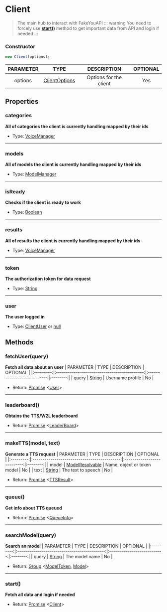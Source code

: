# Client
> The main hub to interact with FakeYouAPI
::: warning 
You need to forcely use **[start()](#start)** method to get important data from API and login if needed
:::

### Constructor
```js
new Client(options);
```

| PARAMETER  | TYPE                                     | DESCRIPTION            | OPTIONAL |
|:----------:|:----------------------------------------:|:----------------------:|:--------:|
| options    | [ClientOptions](../typeof/clientoptions.md) | Options for the client | Yes   |

## Properties
### categories
**All of categories the client is currently handling mapped by their ids**
+ Type: [VoiceManager](./categorymanager.md)

---

### models
**All of models the client is currently handling mapped by their ids**
+ Type: [ModelManager](./modelmanager.md)

---

### isReady
**Checks if the client is ready to work**
+ Type: [Boolean](https://developer.mozilla.org/en-US/docs/Web/JavaScript/Reference/Global_Objects/Boolean)

---

### results
**All of results the client is currently handling mapped by their ids**
+ Type: [VoiceManager](./resultmanager.md)

---

### token
**The authorization token for data request**
+ Type: [String](https://developer.mozilla.org/en-US/docs/Web/JavaScript/Reference/Global_Objects/String)

---

### user
**The user logged in**
+ Type: [ClientUser](./clientuser.md) or [null](https://developer.mozilla.org/en-US/docs/Web/JavaScript/Reference/Global_Objects/null)

## Methods
### fetchUser(query)
**Fetch all data about an user**
| PARAMETER | TYPE                                         | DESCRIPTION                 | OPTIONAL |
|:---------:|:--------------------------------------------:|:---------------------------:|:--------:|
| query     | [String](https://developer.mozilla.org/en-US/docs/Web/JavaScript/Reference/Global_Objects/String)   | Username profile  | No       |
+ Return: [Promise](https://developer.mozilla.org/en-US/docs/Web/JavaScript/Reference/Global_Objects/Promise) <[User](./user.md)>

---

### leaderboard()
**Obtains the TTS/W2L leaderboard**
+ Return: [Promise](https://developer.mozilla.org/en-US/docs/Web/JavaScript/Reference/Global_Objects/Promise) <[LeaderBoard](./leaderboard.md)>

---

### makeTTS(model, text)
**Generate a TTS request**
| PARAMETER | TYPE                                         | DESCRIPTION                 | OPTIONAL |
|:---------:|:--------------------------------------------:|:---------------------------:|:--------:|
| model     | [ModelResolvable](../typeof/modelresolvable.md) | Name, object or token model | No       |
| text      | [String](https://developer.mozilla.org/en-US/docs/Web/JavaScript/Reference/Global_Objects/String) | The text to speech | No |
+ Return: [Promise](https://developer.mozilla.org/en-US/docs/Web/JavaScript/Reference/Global_Objects/Promise) <[TTSResult](./ttsresult.md)>

---

### queue()
**Get info about TTS queued**
+ Return: [Promise](https://developer.mozilla.org/en-US/docs/Web/JavaScript/Reference/Global_Objects/Promise) <[QueueInfo](../typeof/queueinfo.md)>

---

### searchModel(query)
**Search an model**
| PARAMETER | TYPE                                         | DESCRIPTION                 | OPTIONAL |
|:---------:|:--------------------------------------------:|:---------------------------:|:--------:|
| query     | [String](../typeof/modelresolvable.md) | The model name | No       |
+ Return: [Group](./group.md) <[ModelToken](../typeof/modeltoken.md), [Model](./model.md)> 

---

### start()
**Fetch all data and login if needed**
+ Return: [Promise](https://developer.mozilla.org/en-US/docs/Web/JavaScript/Reference/Global_Objects/Promise) <[Client](./client)>